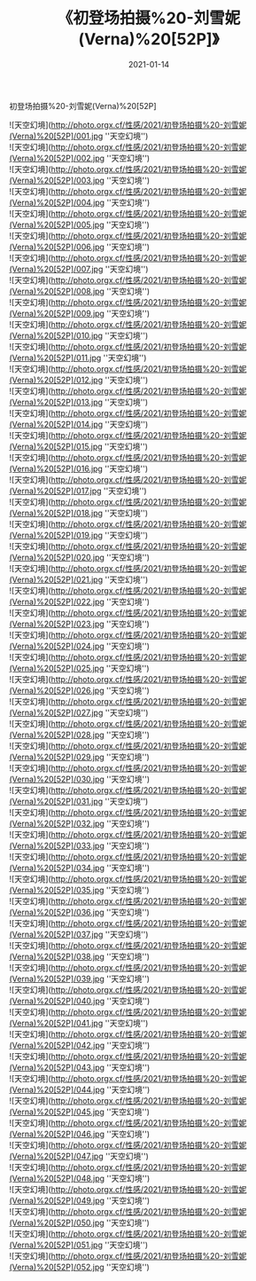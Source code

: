 ﻿---
layout: post
title: 《初登场拍摄%20-刘雪妮(Verna)%20[52P]》
date: 2021-01-14
img: http://photo.orgx.cf/性感/2021/初登场拍摄%20-刘雪妮(Verna)%20[52P]/000.jpg
tags: [美女,性感,泳衣]
---

初登场拍摄%20-刘雪妮(Verna)%20[52P]



![天空幻境](http://photo.orgx.cf/性感/2021/初登场拍摄%20-刘雪妮(Verna)%20[52P]/001.jpg ''天空幻境'')<br>
![天空幻境](http://photo.orgx.cf/性感/2021/初登场拍摄%20-刘雪妮(Verna)%20[52P]/002.jpg ''天空幻境'')<br>
![天空幻境](http://photo.orgx.cf/性感/2021/初登场拍摄%20-刘雪妮(Verna)%20[52P]/003.jpg ''天空幻境'')<br>
![天空幻境](http://photo.orgx.cf/性感/2021/初登场拍摄%20-刘雪妮(Verna)%20[52P]/004.jpg ''天空幻境'')<br>
![天空幻境](http://photo.orgx.cf/性感/2021/初登场拍摄%20-刘雪妮(Verna)%20[52P]/005.jpg ''天空幻境'')<br>
![天空幻境](http://photo.orgx.cf/性感/2021/初登场拍摄%20-刘雪妮(Verna)%20[52P]/006.jpg ''天空幻境'')<br>
![天空幻境](http://photo.orgx.cf/性感/2021/初登场拍摄%20-刘雪妮(Verna)%20[52P]/007.jpg ''天空幻境'')<br>
![天空幻境](http://photo.orgx.cf/性感/2021/初登场拍摄%20-刘雪妮(Verna)%20[52P]/008.jpg ''天空幻境'')<br>
![天空幻境](http://photo.orgx.cf/性感/2021/初登场拍摄%20-刘雪妮(Verna)%20[52P]/009.jpg ''天空幻境'')<br>
![天空幻境](http://photo.orgx.cf/性感/2021/初登场拍摄%20-刘雪妮(Verna)%20[52P]/010.jpg ''天空幻境'')<br>
![天空幻境](http://photo.orgx.cf/性感/2021/初登场拍摄%20-刘雪妮(Verna)%20[52P]/011.jpg ''天空幻境'')<br>
![天空幻境](http://photo.orgx.cf/性感/2021/初登场拍摄%20-刘雪妮(Verna)%20[52P]/012.jpg ''天空幻境'')<br>
![天空幻境](http://photo.orgx.cf/性感/2021/初登场拍摄%20-刘雪妮(Verna)%20[52P]/013.jpg ''天空幻境'')<br>
![天空幻境](http://photo.orgx.cf/性感/2021/初登场拍摄%20-刘雪妮(Verna)%20[52P]/014.jpg ''天空幻境'')<br>
![天空幻境](http://photo.orgx.cf/性感/2021/初登场拍摄%20-刘雪妮(Verna)%20[52P]/015.jpg ''天空幻境'')<br>
![天空幻境](http://photo.orgx.cf/性感/2021/初登场拍摄%20-刘雪妮(Verna)%20[52P]/016.jpg ''天空幻境'')<br>
![天空幻境](http://photo.orgx.cf/性感/2021/初登场拍摄%20-刘雪妮(Verna)%20[52P]/017.jpg ''天空幻境'')<br>
![天空幻境](http://photo.orgx.cf/性感/2021/初登场拍摄%20-刘雪妮(Verna)%20[52P]/018.jpg ''天空幻境'')<br>
![天空幻境](http://photo.orgx.cf/性感/2021/初登场拍摄%20-刘雪妮(Verna)%20[52P]/019.jpg ''天空幻境'')<br>
![天空幻境](http://photo.orgx.cf/性感/2021/初登场拍摄%20-刘雪妮(Verna)%20[52P]/020.jpg ''天空幻境'')<br>
![天空幻境](http://photo.orgx.cf/性感/2021/初登场拍摄%20-刘雪妮(Verna)%20[52P]/021.jpg ''天空幻境'')<br>
![天空幻境](http://photo.orgx.cf/性感/2021/初登场拍摄%20-刘雪妮(Verna)%20[52P]/022.jpg ''天空幻境'')<br>
![天空幻境](http://photo.orgx.cf/性感/2021/初登场拍摄%20-刘雪妮(Verna)%20[52P]/023.jpg ''天空幻境'')<br>
![天空幻境](http://photo.orgx.cf/性感/2021/初登场拍摄%20-刘雪妮(Verna)%20[52P]/024.jpg ''天空幻境'')<br>
![天空幻境](http://photo.orgx.cf/性感/2021/初登场拍摄%20-刘雪妮(Verna)%20[52P]/025.jpg ''天空幻境'')<br>
![天空幻境](http://photo.orgx.cf/性感/2021/初登场拍摄%20-刘雪妮(Verna)%20[52P]/026.jpg ''天空幻境'')<br>
![天空幻境](http://photo.orgx.cf/性感/2021/初登场拍摄%20-刘雪妮(Verna)%20[52P]/027.jpg ''天空幻境'')<br>
![天空幻境](http://photo.orgx.cf/性感/2021/初登场拍摄%20-刘雪妮(Verna)%20[52P]/028.jpg ''天空幻境'')<br>
![天空幻境](http://photo.orgx.cf/性感/2021/初登场拍摄%20-刘雪妮(Verna)%20[52P]/029.jpg ''天空幻境'')<br>
![天空幻境](http://photo.orgx.cf/性感/2021/初登场拍摄%20-刘雪妮(Verna)%20[52P]/030.jpg ''天空幻境'')<br>
![天空幻境](http://photo.orgx.cf/性感/2021/初登场拍摄%20-刘雪妮(Verna)%20[52P]/031.jpg ''天空幻境'')<br>
![天空幻境](http://photo.orgx.cf/性感/2021/初登场拍摄%20-刘雪妮(Verna)%20[52P]/032.jpg ''天空幻境'')<br>
![天空幻境](http://photo.orgx.cf/性感/2021/初登场拍摄%20-刘雪妮(Verna)%20[52P]/033.jpg ''天空幻境'')<br>
![天空幻境](http://photo.orgx.cf/性感/2021/初登场拍摄%20-刘雪妮(Verna)%20[52P]/034.jpg ''天空幻境'')<br>
![天空幻境](http://photo.orgx.cf/性感/2021/初登场拍摄%20-刘雪妮(Verna)%20[52P]/035.jpg ''天空幻境'')<br>
![天空幻境](http://photo.orgx.cf/性感/2021/初登场拍摄%20-刘雪妮(Verna)%20[52P]/036.jpg ''天空幻境'')<br>
![天空幻境](http://photo.orgx.cf/性感/2021/初登场拍摄%20-刘雪妮(Verna)%20[52P]/037.jpg ''天空幻境'')<br>
![天空幻境](http://photo.orgx.cf/性感/2021/初登场拍摄%20-刘雪妮(Verna)%20[52P]/038.jpg ''天空幻境'')<br>
![天空幻境](http://photo.orgx.cf/性感/2021/初登场拍摄%20-刘雪妮(Verna)%20[52P]/039.jpg ''天空幻境'')<br>
![天空幻境](http://photo.orgx.cf/性感/2021/初登场拍摄%20-刘雪妮(Verna)%20[52P]/040.jpg ''天空幻境'')<br>
![天空幻境](http://photo.orgx.cf/性感/2021/初登场拍摄%20-刘雪妮(Verna)%20[52P]/041.jpg ''天空幻境'')<br>
![天空幻境](http://photo.orgx.cf/性感/2021/初登场拍摄%20-刘雪妮(Verna)%20[52P]/042.jpg ''天空幻境'')<br>
![天空幻境](http://photo.orgx.cf/性感/2021/初登场拍摄%20-刘雪妮(Verna)%20[52P]/043.jpg ''天空幻境'')<br>
![天空幻境](http://photo.orgx.cf/性感/2021/初登场拍摄%20-刘雪妮(Verna)%20[52P]/044.jpg ''天空幻境'')<br>
![天空幻境](http://photo.orgx.cf/性感/2021/初登场拍摄%20-刘雪妮(Verna)%20[52P]/045.jpg ''天空幻境'')<br>
![天空幻境](http://photo.orgx.cf/性感/2021/初登场拍摄%20-刘雪妮(Verna)%20[52P]/046.jpg ''天空幻境'')<br>
![天空幻境](http://photo.orgx.cf/性感/2021/初登场拍摄%20-刘雪妮(Verna)%20[52P]/047.jpg ''天空幻境'')<br>
![天空幻境](http://photo.orgx.cf/性感/2021/初登场拍摄%20-刘雪妮(Verna)%20[52P]/048.jpg ''天空幻境'')<br>
![天空幻境](http://photo.orgx.cf/性感/2021/初登场拍摄%20-刘雪妮(Verna)%20[52P]/049.jpg ''天空幻境'')<br>
![天空幻境](http://photo.orgx.cf/性感/2021/初登场拍摄%20-刘雪妮(Verna)%20[52P]/050.jpg ''天空幻境'')<br>
![天空幻境](http://photo.orgx.cf/性感/2021/初登场拍摄%20-刘雪妮(Verna)%20[52P]/051.jpg ''天空幻境'')<br>
![天空幻境](http://photo.orgx.cf/性感/2021/初登场拍摄%20-刘雪妮(Verna)%20[52P]/052.jpg ''天空幻境'')<br>